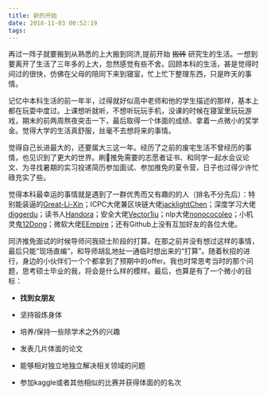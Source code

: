 ```yaml
---
title: 新的开始
date: 2018-11-03 00:52:19
tags:
---
```


再过一阵子就要搬到从熟悉的上大搬到同济,提前开始 ~~搬砖~~ 研究生的生活。一想到要离开了生活了三年多的上大，忽然感觉有些不舍。回顾本科的生活，甚是觉得时间过的很快，仿佛在父母的陪同下来到寝室，忙上忙下整理东西，只是昨天的事情。

<!-- more -->

记忆中本科生活的前一年半，过得就好似高中老师和他的学生描述的那样，基本上都在玩耍中度过。上课想听就听，不想听玩玩手机，没课的时候在寝室里玩玩游戏，期末的前两周熬夜突击一下，最后取得一个体面的成绩、拿着一点微小的奖学金。觉得大学的生活真舒服，丝毫不去想将来的事情。

觉得自己长进最大的，还要属大三这一年。经历了之前的废宅生活不曾经历的事情，也见识到了更大的世界。刷推免需要的志愿者证书、和同学一起水会议论文、为寻找暑期的实习投递简历参加面试、参加推免的夏令营，日子也过得少许忙碌充实了些。

觉得本科最幸运的事情就是遇到了一群优秀而又有趣的的人（排名不分先后）：特别能装逼的[Great-Li-Xin](https://github.com/Great-Li-Xin)；ICPC大佬兼区块链大佬[jacklightChen](https://github.com/jacklightChen)；深度学习大佬[diggerdu](https://github.com/diggerdu)；读书人[Handora](https://github.com/Handora)；安全大佬[Vector1iu](https://github.com/Vector1iu)；nlp大佬[nonococoleo](https://github.com/nonococoleo)；小机灵鬼[12Dong](https://github.com/12Dong)；微软大佬[EEmpire](https://github.com/EEmpire)；还有Github上没有互加好友的各位大佬。

同济推免面试的时候导师问我硕士阶段的打算。在那之前并没有想过这样的事情，最后只能“现场直编”，和导师胡乱地扯一通临时想出来的“打算”。随着秋招的进行，身边的小伙伴们一个个都拿到了预期中的offer。我也时常思考当时的那个问题，思考硕士毕业的我，将会是什么样的模样。最后，也算是有了一个微小的目标：

* **找到女朋友**

* 坚持锻炼身体

* 培养/保持一些除学术之外的兴趣

* 发表几片体面的论文

* 能够相对独立地独立解决相关领域的问题

* 参加kaggle或者其他相似的比赛并获得体面的的名次






